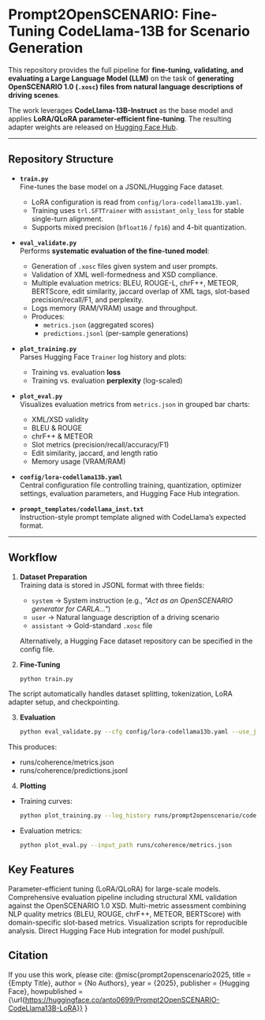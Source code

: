 # Prompt2OpenSCENARIO: Fine-Tuning CodeLlama-13B for Scenario Generation

This repository provides the full pipeline for **fine-tuning, validating, and evaluating a Large Language Model (LLM)** on the task of **generating OpenSCENARIO 1.0 (`.xosc`) files from natural language descriptions of driving scenes**.  

The work leverages **CodeLlama-13B-Instruct** as the base model and applies **LoRA/QLoRA parameter-efficient fine-tuning**. The resulting adapter weights are released on [Hugging Face Hub](https://huggingface.co/anto0699/Prompt2OpenSCENARIO-CodeLlama13B-LoRA).

---

## Repository Structure

- **`train.py`**  
  Fine-tunes the base model on a JSONL/Hugging Face dataset.  
  - LoRA configuration is read from `config/lora-codellama13b.yaml`.  
  - Training uses `trl.SFTTrainer` with `assistant_only_loss` for stable single-turn alignment.  
  - Supports mixed precision (`bfloat16` / `fp16`) and 4-bit quantization.

- **`eval_validate.py`**  
  Performs **systematic evaluation of the fine-tuned model**:
  - Generation of `.xosc` files given system and user prompts.  
  - Validation of XML well-formedness and XSD compliance.  
  - Multiple evaluation metrics: BLEU, ROUGE-L, chrF++, METEOR, BERTScore, edit similarity, jaccard overlap of XML tags, slot-based precision/recall/F1, and perplexity.  
  - Logs memory (RAM/VRAM) usage and throughput.  
  - Produces:
    - `metrics.json` (aggregated scores)  
    - `predictions.jsonl` (per-sample generations)

- **`plot_training.py`**  
  Parses Hugging Face `Trainer` log history and plots:
  - Training vs. evaluation **loss**  
  - Training vs. evaluation **perplexity** (log-scaled)

- **`plot_eval.py`**  
  Visualizes evaluation metrics from `metrics.json` in grouped bar charts:
  - XML/XSD validity  
  - BLEU & ROUGE  
  - chrF++ & METEOR  
  - Slot metrics (precision/recall/accuracy/F1)  
  - Edit similarity, jaccard, and length ratio  
  - Memory usage (VRAM/RAM)

- **`config/lora-codellama13b.yaml`**  
  Central configuration file controlling training, quantization, optimizer settings, evaluation parameters, and Hugging Face Hub integration.

- **`prompt_templates/codellama_inst.txt`**  
  Instruction-style prompt template aligned with CodeLlama’s expected format.

---

## Workflow

1. **Dataset Preparation**  
   Training data is stored in JSONL format with three fields:
   - `system` → System instruction (e.g., *"Act as an OpenSCENARIO generator for CARLA..."*)  
   - `user` → Natural language description of a driving scenario  
   - `assistant` → Gold-standard `.xosc` file  

   Alternatively, a Hugging Face dataset repository can be specified in the config file.

2. **Fine-Tuning**  
   ```bash
   python train.py 
   ```

The script automatically handles dataset splitting, tokenization, LoRA adapter setup, and checkpointing.

3. **Evaluation**
   ```bash
   python eval_validate.py --cfg config/lora-codellama13b.yaml --use_jsonl --jsonl_path ./datasets/test.jsonl 
   ```
This produces:
- runs/coherence/metrics.json
- runs/coherence/predictions.jsonl
4. **Plotting**
- Training curves:
   ```bash
   python plot_training.py --log_history runs/prompt2openscenario/codellama13b-lora/trainer_state.json
   ```
- Evaluation metrics:
    ```bash
    python plot_eval.py --input_path runs/coherence/metrics.json
     ```

## Key Features
Parameter-efficient tuning (LoRA/QLoRA) for large-scale models.
Comprehensive evaluation pipeline including structural XML validation against the OpenSCENARIO 1.0 XSD.
Multi-metric assessment combining NLP quality metrics (BLEU, ROUGE, chrF++, METEOR, BERTScore) with domain-specific slot-based metrics.
Visualization scripts for reproducible analysis.
Direct Hugging Face Hub integration for model push/pull.

## Citation
If you use this work, please cite:
@misc{prompt2openscenario2025,
  title        = {Empty Title},
  author       = {No Authors},
  year         = {2025},
  publisher    = {Hugging Face},
  howpublished = {\url{https://huggingface.co/anto0699/Prompt2OpenSCENARIO-CodeLlama13B-LoRA}}
}